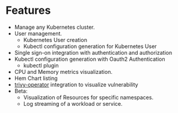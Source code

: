 # Features

* Manage any Kubernetes cluster.
* User management.
  * Kubernetes User creation
  * Kubectl configuration generation for Kubernetes User
* Single sign-on integration with authentication and authorization
* Kubectl configuration generation with Oauth2 Authentication
  * kubectl plugin
* CPU and Memory metrics visualization.
* Hem Chart listing
* [trivy-operator](https://devopstales.github.io/trivy-operator/) integration to visualize vulnerability
* Beta:
  * Visualization of Resources for specific namespaces.
  * Log streaming of a workload or service.
